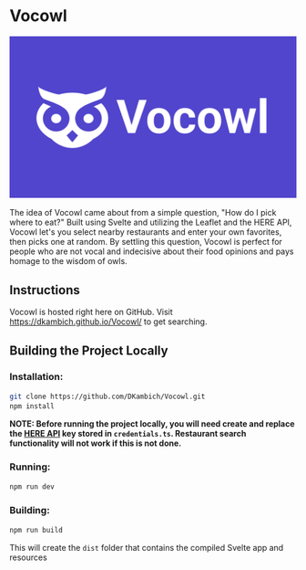 # Vocowl

![Vocowl](./docs/Vocowl%20Header.png "Vocowl")

The idea of Vocowl came about from a simple question, "How do I pick where to eat?" Built using Svelte and utilizing the Leaflet and the HERE API, Vocowl let's you select nearby restaurants and enter your own favorites, then picks one at random. By settling this question, Vocowl is perfect for people who are not vocal and indecisive about their food opinions and pays homage to the wisdom of owls.

## Instructions

Vocowl is hosted right here on GitHub. Visit https://dkambich.github.io/Vocowl/ to get searching.

## Building the Project Locally

### Installation:

```bash
git clone https://github.com/DKambich/Vocowl.git
npm install
```

**NOTE: Before running the project locally, you will need create and replace the [HERE API](https://developer.here.com/) key stored in `credentials.ts`. Restaurant search functionality will not work if this is not done.**

### Running:

```bash
npm run dev
```

### Building:

```bash
npm run build
```

This will create the `dist` folder that contains the compiled Svelte app and resources
